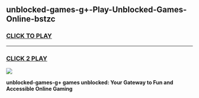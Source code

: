 
## unblocked-games-g+-Play-Unblocked-Games-Online-bstzc
<h3>
<a href="https://premium76.site?title=unblocked-games-g+&ref=25A">CLICK TO PLAY</a></h3>
<hr>

<h3>
<a href="https://premium76.site?title=unblocked-games-g+&ref=25A">CLICK 2 PLAY</a>
  
</h3>

<a href="https://premium76.site?title=unblocked-games-g+&ref=25A"><img src="https://clearcache.store/games.png"></a>


**unblocked-games-g+ games unblocked: Your Gateway to Fun and Accessible Online Gaming**
